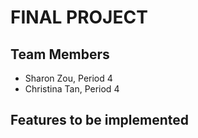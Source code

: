 # FINAL PROJECT

## Team Members
- Sharon Zou, Period 4
- Christina Tan, Period 4

## Features to be implemented
